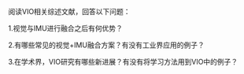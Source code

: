阅读VIO相关综述文献，回答以下问题：

1.视觉与IMU进行融合之后有何优势？

2.有哪些常见的视觉+IMU融合方案？有没有工业界应用的例子？

3.在学术界，VIO研究有哪些新进展？有没有将学习方法用到VIO中的例子？
